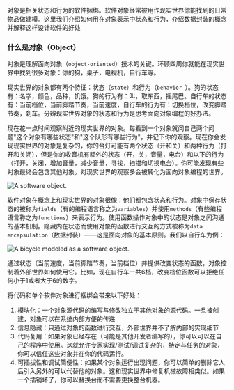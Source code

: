 对象是相关状态和行为的软件捆绑。软件对象经常被用作现实世界你能找到的日常物品做建模。这里我们介绍如何用在对象表示中状态和行为，介绍数据封装的概念并解释这样设计软件的好处

### 什么是对象（Object）

对象是理解面向对象（`object-oriented`）技术的关键。环顾四周你就能在现实世界中找到很多对象：你的狗，桌子，电视机，自行车等。

现实世界的对象都有两个特征：状态（`state`）和行为（`behavior `）。狗的状态有：名字，颜色，品种，饥饿。狗的行为有：叫，取东西，摇尾巴。自行车的状态有：当前档位，当前脚踏节奏，当前速度，自行车的行为有：切换档位，改变脚踏节奏，刹车。分辨现实世界对象的状态和行为是思考面向对象编程的好办法。

现在花一点时间观察附近的现实世界的对象。每看到一个对象就问自己两个问题"这个对象有哪些状态"和"这个队形有哪些行为"，并记下你的观察。现在你会发现现实世界的对象是复杂的，你的台灯可能有两个状态（开和关）和两种行为（打开和关闭），但是你的收音机有额外的状态（开，关，音量，电台）和以下的行为（打开，关闭，增加音量，减少音量，寻找，扫描和切换电台）。你可能发现有些对象最终会包含其他对象。对现实世界的观察多会被转化为面向对象编程的世界。

![A software object.](https://docs.oracle.com/javase/tutorial/figures/java/concepts-object.gif)

软件对象在概念上和现实世界的对象很像：他们都包含状态和行为。对象中保存状态的被称为`fields`（有的编程语言称之为`variables`）并使用`methods`（有些编程语言称之为`functions`）来表示行为。使用函数操作对象中的状态是对象之间沟通的基本机制。隐藏内在状态而使用对象的函数进行交互的方式被称为`data encapsulation`（数据封装）——这是面向对象的基本原则。我们以自行车为例：

![A bicycle modeled as a software object.](https://docs.oracle.com/javase/tutorial/figures/java/concepts-bicycleObject.gif)

通过状态（当前速度，当前脚踏节奏，当前档位）并提供改变状态的函数，对象控制着外部世界如何使用它。比如，现在自行车一共6档，改变档位函数可以拒绝任何小于1或者大于6的数字。

将代码和单个软件对象进行捆绑会带来以下好处：

1. 模块化：一个对象源代码的编写与修改独立于其他对象的源代码。一旦被创建，对象可以在系统内部方便的传递
2. 信息隐藏：只通过对象的函数进行交互，外部世界并不了解内部的实现细节
3. 代码复用：如果对象已经存在（可能是其他开发者编写的），你可以可以在自己的程序中使用。这就允许专家实现/测试/调试复杂的，特定与任务的对象，你可以信任这些对象并在你的代码运行。
4. 可插拔性和调试简便性：如果某个对象运行出现问题，你可以简单的删除它人后引入另外的可以代替他的对象。这和现实世界中修复机械故障相类似。如果一个插销坏了，你可以替换台而不需要更换整台机器。